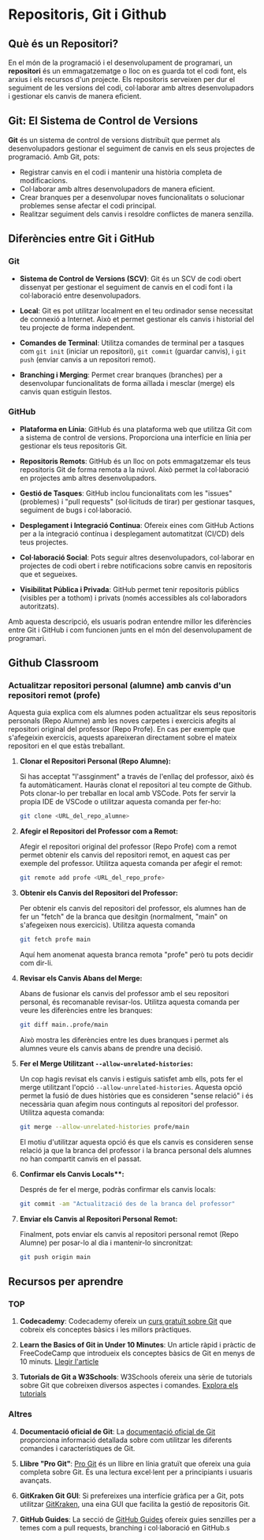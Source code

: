 # Repositoris, Git i Github

## Què és un Repositori?

En el món de la programació i el desenvolupament de programari, un **repositori** és un emmagatzematge o lloc on es guarda tot el codi font, els arxius i els recursos d'un projecte. Els repositoris serveixen per dur el seguiment de les versions del codi, col·laborar amb altres desenvolupadors i gestionar els canvis de manera eficient.

## Git: El Sistema de Control de Versions

**Git** és un sistema de control de versions distribuït que permet als desenvolupadors gestionar el seguiment de canvis en els seus projectes de programació. Amb Git, pots:

- Registrar canvis en el codi i mantenir una història completa de modificacions.
- Col·laborar amb altres desenvolupadors de manera eficient.
- Crear branques per a desenvolupar noves funcionalitats o solucionar problemes sense afectar el codi principal.
- Realitzar seguiment dels canvis i resoldre conflictes de manera senzilla.

## Diferències entre Git i GitHub

### Git

- **Sistema de Control de Versions (SCV)**: Git és un SCV de codi obert dissenyat per gestionar el seguiment de canvis en el codi font i la col·laboració entre desenvolupadors.

- **Local**: Git es pot utilitzar localment en el teu ordinador sense necessitat de connexió a Internet. Això et permet gestionar els canvis i historial del teu projecte de forma independent.

- **Comandes de Terminal**: Utilitza comandes de terminal per a tasques com `git init` (iniciar un repositori), `git commit` (guardar canvis), i `git push` (enviar canvis a un repositori remot).

- **Branching i Merging**: Permet crear branques (branches) per a desenvolupar funcionalitats de forma aïllada i mesclar (merge) els canvis quan estiguin llestos.

### GitHub

- **Plataforma en Línia**: GitHub és una plataforma web que utilitza Git com a sistema de control de versions. Proporciona una interfície en línia per gestionar els teus repositoris Git.

- **Repositoris Remots**: GitHub és un lloc on pots emmagatzemar els teus repositoris Git de forma remota a la núvol. Això permet la col·laboració en projectes amb altres desenvolupadors.

- **Gestió de Tasques**: GitHub inclou funcionalitats com les "issues" (problemes) i "pull requests" (sol·licituds de tirar) per gestionar tasques, seguiment de bugs i col·laboració.

- **Desplegament i Integració Continua**: Ofereix eines com GitHub Actions per a la integració contínua i desplegament automatitzat (CI/CD) dels teus projectes.

- **Col·laboració Social**: Pots seguir altres desenvolupadors, col·laborar en projectes de codi obert i rebre notificacions sobre canvis en repositoris que et segueixes.

- **Visibilitat Pública i Privada**: GitHub permet tenir repositoris públics (visibles per a tothom) i privats (només accessibles als col·laboradors autoritzats).

Amb aquesta descripció, els usuaris podran entendre millor les diferències entre Git i GitHub i com funcionen junts en el món del desenvolupament de programari.

## Github Classroom

### Actualitzar repositori personal (alumne) amb canvis d'un repositori remot (profe)

Aquesta guia explica com els alumnes poden actualitzar els seus repositoris personals (Repo Alumne) amb les noves carpetes i exercicis afegits al repositori original del professor (Repo Profe). En cas per exemple que s'afegeixin exercicis, aquests apareixeran directament sobre el mateix repositori en el que estàs treballant.

1.  **Clonar el Repositori Personal (Repo Alumne):**

    Si has acceptat "l'assginment" a través de l'enllaç del professor, això és fa automàticament. Hauràs clonat el repositori al teu compte de Github. Pots clonar-lo per treballar en local amb VSCode. Pots fer servir la propia IDE de VSCode o utilitzar aquesta comanda per fer-ho:

    ```bash
    git clone <URL_del_repo_alumne>
    ```

2.  **Afegir el Repositori del Professor com a Remot:**

    Afegir el repositori original del professor (Repo Profe) com a remot permet obtenir els canvis del repositori remot, en aquest cas per exemple del professor. Utilitza aquesta comanda per afegir el remot:

    ```bash
    git remote add profe <URL_del_repo_profe>
    ```

3.  **Obtenir els Canvis del Repositori del Professor:**

    Per obtenir els canvis del repositori del professor, els alumnes han de fer un "fetch" de la branca que desitgin (normalment, "main" on s'afegeixen nous exercicis). Utilitza aquesta comanda

    ```bash
    git fetch profe main
    ```

    Aquí hem anomenat aquesta branca remota "profe" però tu pots decidir com dir-li.

4.  **Revisar els Canvis Abans del Merge:**

    Abans de fusionar els canvis del professor amb el seu repositori personal, és recomanable revisar-los. Utilitza aquesta comanda per veure les diferències entre les branques:

    ```bash
    git diff main..profe/main
    ```

    Això mostra les diferències entre les dues branques i permet als alumnes veure els canvis abans de prendre una decisió.

5.  **Fer el Merge Utilitzant `--allow-unrelated-histories`:**

    Un cop hagis revisat els canvis i estiguis satisfet amb ells, pots fer el merge utilitzant l'opció `--allow-unrelated-histories`. Aquesta opció permet la fusió de dues històries que es consideren "sense relació" i és necessària quan afegim nous continguts al repositori del professor. Utilitza aquesta comanda:

    ```bash
    git merge --allow-unrelated-histories profe/main
    ```

    El motiu d'utilitzar aquesta opció és que els canvis es consideren sense relació ja que la branca del professor i la branca personal dels alumnes no han compartit canvis en el passat.

6.  **Confirmar els Canvis Locals\*\*:**

    Després de fer el merge, podràs confirmar els canvis locals:

    ```bash
    git commit -am "Actualització des de la branca del professor"
    ```

7.  **Enviar els Canvis al Repositori Personal Remot:**

    Finalment, pots enviar els canvis al repositori personal remot (Repo Alumne) per posar-lo al dia i mantenir-lo sincronitzat:

    ```bash
    git push origin main
    ```

## Recursos per aprendre

### TOP

1. **Codecademy**: Codecademy ofereix un [curs gratuït sobre Git](https://www.codecademy.com/learn/learn-git) que cobreix els conceptes bàsics i les millors pràctiques.

2. **Learn the Basics of Git in Under 10 Minutes**: Un article ràpid i pràctic de FreeCodeCamp que introdueix els conceptes bàsics de Git en menys de 10 minuts. [Llegir l'article](https://www.freecodecamp.org/news/learn-the-basics-of-git-in-under-10-minutes-da548267cc91/)

3. **Tutorials de Git a W3Schools**: W3Schools ofereix una sèrie de tutorials sobre Git que cobreixen diversos aspectes i comandes. [Explora els tutorials](https://www.w3schools.com/git/default.asp?remote=github)

### Altres

4. **Documentació oficial de Git**: La [documentació oficial de Git](https://git-scm.com/doc) proporciona informació detallada sobre com utilitzar les diferents comandes i característiques de Git.

5. **Llibre "Pro Git"**: [Pro Git](https://git-scm.com/book/en/v2) és un llibre en línia gratuït que ofereix una guia completa sobre Git. És una lectura excel·lent per a principiants i usuaris avançats.

6. **GitKraken Git GUI**: Si prefereixes una interfície gràfica per a Git, pots utilitzar [GitKraken](https://www.gitkraken.com/), una eina GUI que facilita la gestió de repositoris Git.

7. **GitHub Guides**: La secció de [GitHub Guides](https://guides.github.com/) ofereix guies senzilles per a temes com a pull requests, branching i col·laboració en GitHub.s
